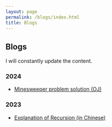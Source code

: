 ```yaml
---
layout: page
permalink: /blogs/index.html
title: Blogs
---
```


## Blogs

I will constantly update the content.

### 2024

- [Minesweeper problem solution (OJ)](https://baichengdanny.github.io/Minesweeper.md)

### 2023

- [Explanation of Recursion (in Chinese)](https://baichengdanny.github.io/Recursion.md)

<br>
